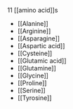 11 [[amino acid]]s

- [[Alanine]]
- [[Arginine]]
- [[Asparagine]]
- [[Aspartic acid]]
- [[Cysteine]]
- [[Glutamic acid]]
- [[Glutamine]]
- [[Glycine]]
- [[Proline]]
- [[Serine]]
- [[Tyrosine]]
